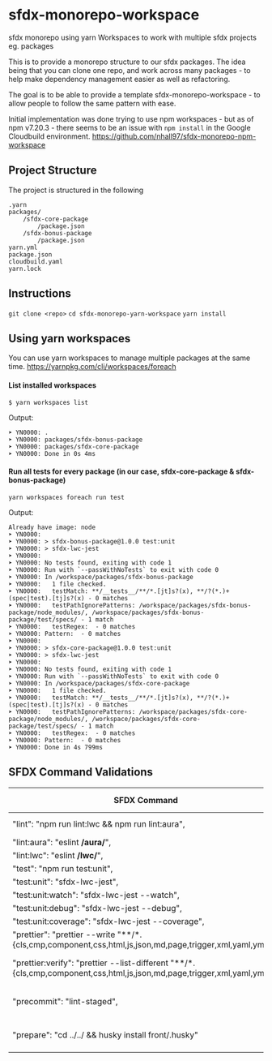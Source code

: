 # sfdx-monorepo-workspace
sfdx monorepo using yarn Workspaces to work with multiple sfdx projects eg. packages

This is to provide a monorepo structure to our sfdx packages. The idea being that you can clone one repo, and work across many packages - to help make dependency management easier as well as refactoring.

The goal is to be able to provide a template sfdx-monorepo-workspace - to allow people to follow the same pattern with ease.

Initial implementation was done trying to use npm workspaces - but as of npm v7.20.3 - there seems to be an issue with `npm install` in the Google Cloudbuild environment. https://github.com/nhall97/sfdx-monorepo-npm-workspace 

## Project Structure
The project is structured in the following
```
.yarn
packages/
    /sfdx-core-package
        /package.json
    /sfdx-bonus-package
        /package.json
yarn.yml
package.json
cloudbuild.yaml
yarn.lock
 ```

## Instructions
`git clone <repo>`
`cd sfdx-monorepo-yarn-workspace`
`yarn install`

## Using yarn workspaces
You can use yarn workspaces to manage multiple packages at the same time. https://yarnpkg.com/cli/workspaces/foreach

#### List installed workspaces
`$ yarn workspaces list`

Output:
```
➤ YN0000: .
➤ YN0000: packages/sfdx-bonus-package
➤ YN0000: packages/sfdx-core-package
➤ YN0000: Done in 0s 4ms
```

#### Run all tests for every package (in our case, sfdx-core-package & sfdx-bonus-package)

`yarn workspaces foreach run test`

Output:
```
Already have image: node
➤ YN0000: 
➤ YN0000: > sfdx-bonus-package@1.0.0 test:unit
➤ YN0000: > sfdx-lwc-jest
➤ YN0000: 
➤ YN0000: No tests found, exiting with code 1
➤ YN0000: Run with `--passWithNoTests` to exit with code 0
➤ YN0000: In /workspace/packages/sfdx-bonus-package
➤ YN0000:   1 file checked.
➤ YN0000:   testMatch: **/__tests__/**/*.[jt]s?(x), **/?(*.)+(spec|test).[tj]s?(x) - 0 matches
➤ YN0000:   testPathIgnorePatterns: /workspace/packages/sfdx-bonus-package/node_modules/, /workspace/packages/sfdx-bonus-package/test/specs/ - 1 match
➤ YN0000:   testRegex:  - 0 matches
➤ YN0000: Pattern:  - 0 matches
➤ YN0000: 
➤ YN0000: > sfdx-core-package@1.0.0 test:unit
➤ YN0000: > sfdx-lwc-jest
➤ YN0000: 
➤ YN0000: No tests found, exiting with code 1
➤ YN0000: Run with `--passWithNoTests` to exit with code 0
➤ YN0000: In /workspace/packages/sfdx-core-package
➤ YN0000:   1 file checked.
➤ YN0000:   testMatch: **/__tests__/**/*.[jt]s?(x), **/?(*.)+(spec|test).[tj]s?(x) - 0 matches
➤ YN0000:   testPathIgnorePatterns: /workspace/packages/sfdx-core-package/node_modules/, /workspace/packages/sfdx-core-package/test/specs/ - 1 match
➤ YN0000:   testRegex:  - 0 matches
➤ YN0000: Pattern:  - 0 matches
➤ YN0000: Done in 4s 799ms
```

## SFDX Command Validations
| SFDX Command                                                                                                               | Workspace Command            | Working? |
|----------------------------------------------------------------------------------------------------------------------------|------------------------------|----------|
| "lint": "npm run lint:lwc && npm run lint:aura",                                                                           | npm run lint --ws            |         |
| "lint:aura": "eslint **/aura/**",                                                                                          |                              |          |
| "lint:lwc": "eslint **/lwc/**",                                                                                            |                              |          |
| "test": "npm run test:unit",                                                                                               |                              |          |
| "test:unit": "sfdx-lwc-jest",                                                                                              |                              |          |
| "test:unit:watch": "sfdx-lwc-jest --watch",                                                                                |                              |          |
| "test:unit:debug": "sfdx-lwc-jest --debug",                                                                                |                              |          |
| "test:unit:coverage": "sfdx-lwc-jest --coverage",                                                                          |                              |          |
| "prettier": "prettier --write \"**/*.{cls,cmp,component,css,html,js,json,md,page,trigger,xml,yaml,yml}\"",                 | npm run prettier --ws        |         |
| "prettier:verify": "prettier --list-different \"**/*.{cls,cmp,component,css,html,js,json,md,page,trigger,xml,yaml,yml}\"", | npm run prettier:verify --ws |         |
| "precommit": "lint-staged",                                                                                                | npm run precommit --ws       |         |
| "prepare": "cd ../../ && husky install front/.husky"                                                                       | npm run prepare --ws         |     N    |
